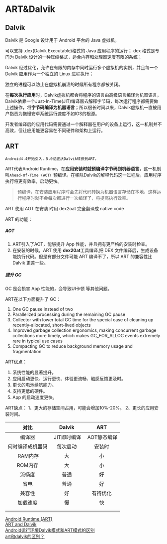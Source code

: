 # ART&Dalvik


## Dalvik

Dalvik 是 Google 设计用于 Android 平台的 Java 虚拟机。

可以支持 .dex(Dalvik Executable)格式的 Java 应用程序的运行；
dex 格式是专门为 Dalvik 设计的一种压缩格式，适合内存和处理器速度有限的系统；

Dalvik 经过优化，允许在有限的内存中同时运行多个虚拟机的实例，并且每一个 Dalvik 应用作为一个独立的 Linux 进程执行；

独立的进程可以防止在虚拟机崩溃的时候所有程序都被关闭。

在**每次执行应用**时，Dalvik虚拟机都会将程序的语言由高级语言编译为机器语言，Dalvik依靠一个Just-In-Time(JIT)编译器去解释字节码，每次运行程序都需要做上述操作，将**字节码编译为机器语言**；所以很长时间以来，Dalvik虚拟机一直被用户指责为拖慢安卓系统运行速度不如IOS的根源。

开发者编译后的应用代码需要通过一个解释器在用户的设备上运行，这一机制并不高效，但让应用能更容易在不同硬件和架构上运行。

## ART

	Android4.4开始引入，5.0彻底从Dalvik转换到ART。  

ART代表Android Runtime，在**应用安装时就预编译字节码到机器语言**，这一机制叫`Ahead-Of-Time (AOT）`预编译。在移除Dalvik的解释代码这一过程后，应用程序执行将更有效率，启动更快。

> 预编译，在安装应用程序时会先将代码转换为机器语言存储在本地，这样运行程序时就不会每次都进行一次编译了，将提高执行效率。  

ART 使用 AOT 在安装 时用 dex2oat 完全翻译成 native code

ART 的功能：

##### AOT
1. ART引入了AOT，能够提升 App 性能，并且拥有更严格的安装时检查。
2. 在安装的时候，ART 使用 **dex20at**工具编译,把 DEX 文件编译后，生成设备能执行代码。但是有部分文件可能 ART 编译不了，所以 ART 的兼容性比 Dalvik 更差一些。

##### 提升 GC

GC 是会损害 App 性能的，会导致UI卡顿 等其他问题。

ART在以下方面提升了 GC：

1. One GC pause instead of two 
2. Parallelized processing during the remaining GC pause
3. Collector with lower total GC time for the special case of cleaning up recently-allocated, short-lived objects
4. Improved garbage collection ergonomics, making concurrent garbage collections more timely, which makes GC_FOR_ALLOC events extremely rare in typical use cases
5. Compacting GC to reduce background memory usage and fragmentation





ART优点：
1. 系统性能的显著提升。
2. 应用启动更快、运行更快、体验更流畅、触感反馈更及时。
3. 更长的电池续航能力。
4. 支持更低的硬件。
5. App 的启动速度更快。

ART缺点：
1、更大的存储空间占用，可能会增加10%-20%。
2、更长的应用安装时间。


| 对比 | Dalvik | ART |
| :-: | :-: | :-: |
| 编译器 |  JIT即时编译 |  AOT静态编译 |
| 何时编译成机器码 | 每次启动 | 安装时 |
|  RAM内存 | 大 | 小 |
| ROM内存 | 大 | 小 |
| 流畅度| 普通 | 好 |
| 省电 | 普通 | 好 |
| 兼容性 | 好 | 有待优化 |
| 加载速度 | 慢 | 快 |
|  |  |  |
|  |  |  |




[Android Runtime (ART)](https://developer.android.com/about/versions/android-5.0-changes.html#ART)  
[ART and Dalvik](https://source.android.com/devices/tech/dalvik/)  
[ Android运行环境Dalvik模式和ART模式的区别](http://blog.csdn.net/wxdjaqgs/article/details/44303461)  
[art和dalvik的区别？](https://www.zhihu.com/question/29406156)

